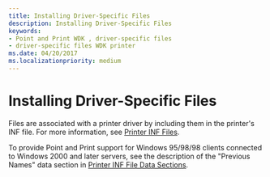 ```yaml
---
title: Installing Driver-Specific Files
description: Installing Driver-Specific Files
keywords:
- Point and Print WDK , driver-specific files
- driver-specific files WDK printer
ms.date: 04/20/2017
ms.localizationpriority: medium
---
```


# Installing Driver-Specific Files





Files are associated with a printer driver by including them in the printer's INF file. For more information, see [Printer INF Files](printer-inf-files.md).

To provide Point and Print support for Windows 95/98/98 clients connected to Windows 2000 and later servers, see the description of the "Previous Names" data section in [Printer INF File Data Sections](printer-inf-file-data-sections.md).

 

 




